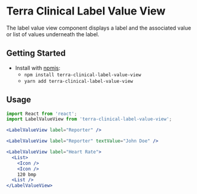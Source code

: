 # Terra Clinical Label Value View

The label value view component displays a label and the associated value or list
of values underneath the label.

## Getting Started

- Install with [npmjs](https://www.npmjs.com):
  - `npm install terra-clinical-label-value-view`
  - `yarn add terra-clinical-label-value-view`

## Usage

```jsx
import React from 'react';
import LabelValueView from 'terra-clinical-label-value-view';

<LabelValueView label="Reporter" />

<LabelValueView label="Reporter" textValue="John Doe" />

<LabelValueView label="Heart Rate">
  <List>
    <Icon />
    <Icon />
    120 bmp
  <List />
</LabelValueView>
```
